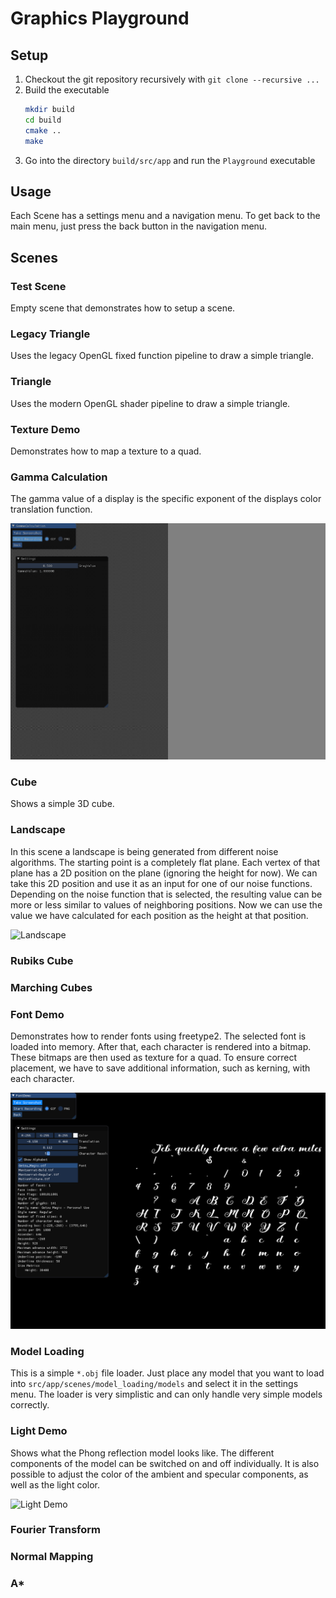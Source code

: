 # Graphics Playground

## Setup

1. Checkout the git repository recursively with `git clone --recursive ...`
2. Build the executable
    ```bash
    mkdir build
    cd build
    cmake ..
    make
    ```
3. Go into the directory `build/src/app` and run the `Playground` executable

## Usage

Each Scene has a settings menu and a navigation menu.
To get back to the main menu, just press the back button in the navigation menu.

## Scenes

### Test Scene

Empty scene that demonstrates how to setup a scene.

### Legacy Triangle

Uses the legacy OpenGL fixed function pipeline to draw a simple triangle.

### Triangle

Uses the modern OpenGL shader pipeline to draw a simple triangle.

### Texture Demo

Demonstrates how to map a texture to a quad.

### Gamma Calculation

The gamma value of a display is the specific exponent of the displays color translation function.

![Gamma Calculation](screenshots/gamma-calculation.gif)

### Cube

Shows a simple 3D cube.

### Landscape

In this scene a landscape is being generated from different noise algorithms.
The starting point is a completely flat plane.
Each vertex of that plane has a 2D position on the plane (ignoring the height for now).
We can take this 2D position and use it as an input for one of our noise functions.
Depending on the noise function that is selected, the resulting value can be more or less similar to values of neighboring positions.
Now we can use the value we have calculated for each position as the height at that position.

![Landscape](screenshots/landscape.gif)

### Rubiks Cube

### Marching Cubes

### Font Demo

Demonstrates how to render fonts using freetype2.
The selected font is loaded into memory.
After that, each character is rendered into a bitmap.
These bitmaps are then used as texture for a quad.
To ensure correct placement, we have to save additional information, such as kerning, with each character.

![Font Demo](screenshots/font-demo.png)

### Model Loading

This is a simple `*.obj` file loader.
Just place any model that you want to load into `src/app/scenes/model_loading/models` and select it in the settings menu.
The loader is very simplistic and can only handle very simple models correctly.

### Light Demo

Shows what the Phong reflection model looks like.
The different components of the model can be switched on and off individually.
It is also possible to adjust the color of the ambient and specular components, as well as the light color.

![Light Demo](screenshots/light-demo.gif)

### Fourier Transform

### Normal Mapping

### A*
